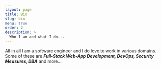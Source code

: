 ```yaml
---
layout: page
title: Bio
slug: bio
menu: true
order: 2
description: >
  Who I am and what I do...
---
```


All in all I am a software engineer and I do love to work in various domains. Some of these are **_Full-Stack Web-App Development, DevOps, Security Measures, DBA_** and more...
